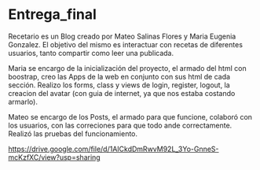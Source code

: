 # Entrega_final



Recetario es un Blog creado por Mateo Salinas Flores y Maria Eugenia Gonzalez. El objetivo del mismo es interactuar con recetas de diferentes usuarios, tanto compartir como leer una publicada.

Maria se encargo de la inicialización del proyecto, el armado del html con boostrap, creo las Apps de la web en conjunto con sus html de cada sección. Realizo los forms, class y views de login, register, logout, la creacion del avatar (con guia de internet, ya que nos estaba costando armarlo).

Mateo se encargo de los Posts, el armado para que funcione, colaboró con los usuarios, con las correciones para que todo ande correctamente. Realizó las pruebas del funcionamiento.

https://drive.google.com/file/d/1AICkdDmRwvM92L_3Yo-GnneS-mcKzfXC/view?usp=sharing
